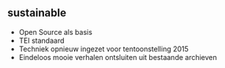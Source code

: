 ##  sustainable

- Open Source als basis
- TEI standaard
- Techniek opnieuw ingezet voor tentoonstelling 2015
- Eindeloos mooie verhalen ontsluiten uit bestaande archieven
